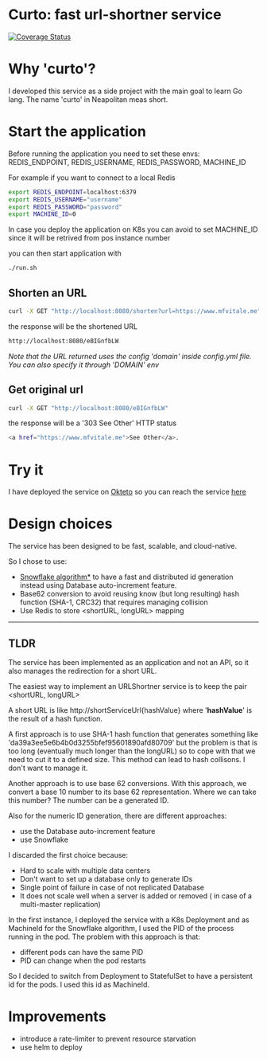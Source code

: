 # Curto: fast url-shortner service

[![Coverage Status](https://coveralls.io/repos/github/mfvitale/curto/badge.svg?branch=main)](https://coveralls.io/github/mfvitale/curto?branch=main)

# Why 'curto'?

I developed this service as a side project with the main goal to learn Go lang. The name 'curto' in Neapolitan meas short.


# Start the application

Before running the application you need to set these envs: REDIS_ENDPOINT, REDIS_USERNAME, REDIS_PASSWORD, MACHINE_ID

For example if you want to connect to a local Redis
```bash
export REDIS_ENDPOINT=localhost:6379
export REDIS_USERNAME="username"
export REDIS_PASSWORD="password"
export MACHINE_ID=0
```
In case you deploy the application on K8s you can avoid to set MACHINE_ID since it will be retrived from pos instance number

you can then start application with
```bash
./run.sh
```
## Shorten an URL

```bash
curl -X GET "http://localhost:8080/shorten?url=https://www.mfvitale.me"
```
the response will be the shortened URL

```bash
http://localhost:8080/eBIGnfbLW
```
*Note that the URL returned uses the config 'domain' inside config.yml file. You can also specify it through 'DOMAIN' env*

## Get original url

```bash
curl -X GET "http://localhost:8080/eBIGnfbLW"
```
the response will be a '303 See Other' HTTP status

```bash
<a href="https://www.mfvitale.me">See Other</a>.
```
# Try it
I have deployed the service on [Okteto](https://www.okteto.com/) so you can reach the service [here](https://curto-url-shortner-mfvitale.cloud.okteto.net/)
# Design choices

The service has been designed to be fast, scalable, and cloud-native.

So I chose to use:
* [Snowflake algorithm*](https://betterprogramming.pub/implementing-snowflake-algorithm-in-golang-c1098fdc73d0) to have a fast and distributed id generation instead using Database auto-increment feature.
* Base62 conversion to avoid reusing know (but long resulting) hash function (SHA-1, CRC32) that requires managing collision
* Use Redis to store <shortURL, longURL> mapping

****
## TLDR

The service has been implemented as an application and not an API, so it also manages the redirection for a short URL.

The easiest way to implement an URLShortner service is to keep the pair <shortURL, longURL>

A short URL is like http://shortServiceUrl{hashValue} where '**hashValue**' is the result of a hash function.

A first approach is to use SHA-1 hash function that generates something like 'da39a3ee5e6b4b0d3255bfef95601890afd80709' but the problem is that is too long (eventually much longer than the longURL) so to cope with that we need to cut it to a defined size. This method can lead to hash collisons. I don't want to manage it.

Another approach is to use base 62 conversions. With this approach, we convert a base 10 number to its base 62 representation. Where we can take this number? The number can be a generated ID.

Also for the numeric ID generation, there are different approaches:

* use the Database auto-increment feature
* use Snowflake

I discarded the first choice because:
* Hard to scale with multiple data centers
* Don't want to set up a database only to generate IDs
* Single point of failure in case of not replicated Database
* It does not scale well when a server is added or removed ( in case of a multi-master replication)

In the first instance, I deployed the service with a K8s Deployment and as MachineId for the Snowflake algorithm, I used the PID of the process running in the pod. The problem with this approach is that:
* different pods can have the same PID
* PID can change when the pod restarts

So I decided to switch from Deployment to StatefulSet to have a persistent id for the pods. I used this id as MachineId.

# Improvements
* introduce a rate-limiter to prevent resource starvation
* use helm to deploy